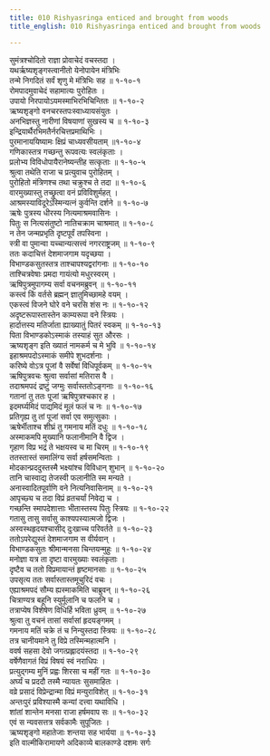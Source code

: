```yaml
---
title: 010 Rishyasringa enticed and brought from woods
title_english: 010 Rishyasringa enticed and brought from woods

---
```

सुमंत्रश्चोदितो राज्ञा प्रोवाचेदं वचस्तदा ।  
यथर्ऋष्यशृङ्गस्त्वानीतो येनोपायेन मंत्रिभिः  
तन्मे निगदितं सर्वं शृणु मे मंत्रिभिः सह ॥ १-१०-१  
रोमपादमुवाचेदं सहामात्यः पुरोहितः ।  
उपायो निरपायोऽयमस्माभिरभिचिन्तितः ॥ १-१०-२  
ऋष्यशृङ्गो वनचरस्तपःस्वाध्यायसंयुतः ।  
अनभिज्ञस्तु नारीणां विषयाणां सुखस्य च ॥ १-१०-३  
इन्द्रियार्थैरभिमतैर्नरचित्तप्रमाथिभिः ।  
पुरमानाययिष्यामः क्षिप्रं चाध्यवसीयताम् ॥१-१०-४  
गणिकास्तत्र गच्छन्तु रूपवत्यः स्वलंकृताः ।  
प्रलोभ्य विविधोपायैरानेष्यन्तीह सत्कृताः ॥ १-१०-५  
श्रुत्वा तथेति राजा च प्रत्युवाच पुरोहितम् ।  
पुरोहितो मंत्रिणश्च तथा चक्रुश्च ते तदा ॥ १-१०-६  
वारमुख्यास्तु तच्छ्रुत्वा वनं प्रविविशुर्महत् ।  
आश्रमस्याविदूरेऽस्मिन्यत्नं कुर्वन्ति दर्शने ॥ १-१०-७  
ऋषेः पुत्रस्य धीरस्य नित्यमाश्रमवासिनः ।  
पितुः स नित्यसंतुष्टो नातिचक्राम चाश्रमात् ॥ १-१०-८  
न तेन जन्मप्रभृति दृष्टपूर्वं तपस्विना ।  
स्त्री वा पुमान्वा यच्चान्यत्सत्त्वं नगरराष्ट्रजम् ॥ १-१०-९  
ततः कदाचित्तं देशमाजगाम यदृच्छया ।  
विभाण्डकसुतस्तत्र ताश्चापश्यद्वरांगनाः ॥ १-१०-१०  
ताश्चित्रवेषाः प्रमदा गायंत्यो मधुरस्वरम् ।  
ऋषिपुत्रमुपागम्य सर्वा वचनमब्रुवन् ॥ १-१०-११  
कस्त्वं किं वर्तसे ब्रह्मन् ज्ञातुमिच्छामहे वयम् ।  
एकस्त्वं विजने घोरे वने चरसि शंस नः ॥ १-१०-१२  
अदृष्टरूपास्तास्तेन काम्यरूपा वने स्त्रियः ।  
हार्दात्तस्य मतिर्जाता ह्याख्यातुं पितरं स्वकम् ॥ १-१०-१३  
पिता विभाण्डकोऽस्माकं तस्याहं सुत औरसः ।  
ऋष्यशृङ्ग इति ख्यातं नामकर्म च मे भुवि ॥ १-१०-१४  
इहाश्रमपदोऽस्माकं समीपे शुभदर्शनाः ।  
करिष्ये वोऽत्र पूजां वै सर्वेषां विधिपूर्वकम् ॥ १-१०-१५  
ऋषिपुत्रवचः श्रुत्वा सर्वासां मतिरास वै ।  
तदाश्रमपदं द्रष्टुं जग्मुः सर्वास्ततोऽङ्गनाः ॥ १-१०-१६  
गतानां तु ततः पूजां ऋषिपुत्रश्चकार ह ।  
इदमर्घ्यमिदं पाद्यमिदं मूलं फलं च नः ॥ १-१०-१७  
प्रतिगृह्य तु तां पूजां सर्वा एव समुत्सुकाः ।  
ऋषेर्भीताश्च शीघ्रं तु गमनाय मतिं दधुः ॥ १-१०-१८  
अस्माकमपि मुख्यानि फलानीमानि वै द्विज ।  
गृहाण विप्र भद्रं ते भक्षयस्व च मा चिरम् ॥ १-१०-१९  
ततस्तास्तं समालिंग्य सर्वा हर्षसमन्विताः ।  
मोदकान्प्रददुस्तस्मै भक्ष्यांश्च विविधान् शुभान् ॥ १-१०-२०  
तानि चास्वाद्य तेजस्वी फलानीति स्म मन्यते ।  
अनास्वादितपूर्वाणि वने नित्यनिवासिनाम् ॥ १-१०-२१  
आपृच्छ्य च तदा विप्रं व्रतचर्यां निवेद्य च ।  
गच्छन्ति स्मापदेशात्ताः भीतास्तस्य पितुः स्त्रियः ॥ १-१०-२२  
गतासु तासु सर्वासु काश्यपस्यात्मजो द्विजः ।  
अस्वस्थहृदयश्चासीद् दुःखाच्च परिवर्तते ॥ १-१०-२३  
ततोऽपरेद्युस्तं देशमाजगाम स वीर्यवान् ।  
विभाण्डकसुतः श्रीमान्मनसा चिन्तयन्मुहुः ॥ १-१०-२४  
मनोज्ञा यत्र ता दृष्टा वारमुख्याः स्वलंकृताः ।  
दृष्टैव च ततो विप्रमायान्तं हृष्टमानसाः ॥ १-१०-२५  
उपसृत्य ततः सर्वास्तास्तमूचुरिदं वचः ।  
एह्याश्रमपदं सौम्य ह्यस्माकमिति चाब्रुवन् ॥ १-१०-२६  
चित्राण्यत्र बहूनि स्युर्मूलानि च फलनि च ।  
तत्राप्येष विशेषेण विधिर्हि भविता ध्रुवम् ॥ १-१०-२७  
श्रुत्वा तु वचनं तासां सर्वासां हृदयङ्गमम् ।  
गमनाय मतिं चक्रे तं च निन्युस्तदा स्त्रियः ॥ १-१०-२८  
तत्र चानीयमाने तु विप्रे तस्मिन्महात्मनि ।  
ववर्ष सहसा देवो जगत्प्रह्लादयंस्तदा ॥ १-१०-२९  
वर्षेणैवागतं विप्रं विषयं स्वं नराधिपः ।  
प्रत्युद्गम्य मुनिं प्रह्वः शिरसा च महीं गतः ॥ १-१०-३०  
अर्घ्यं च प्रददौ तस्मै न्यायतः सुसमाहितः ।  
वव्रे प्रसादं विप्रेन्द्रान्मा विप्रं मन्युराविशेत् ॥ १-१०-३१  
अन्तःपुरं प्रविश्यास्मै कन्यां दत्त्वा यथाविधि ।  
शांतां शान्तेन मनसा राजा हर्षमवाप सः ॥ १-१०-३२  
एवं स न्यवसत्तत्र सर्वकामैः सुपूजितः ।  
ऋष्यशृङ्गो महातेजाः शन्तया सह भार्यया ॥ १-१०-३३  
इति वाल्मीकिरामायणे अदिकाव्ये बालकाण्डे दशमः सर्गः